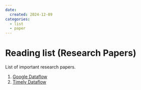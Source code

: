 ```yaml
---
date:
  created: 2024-12-09
categories:
  - list
  - paper
---
```


#  Reading list (Research Papers)

List of important research papers.

<!-- more -->

1. [Google Dataflow](https://static.googleusercontent.com/media/research.google.com/en//pubs/archive/43864.pdf)
2. [Timely Dataflow](https://dl.acm.org/doi/abs/10.1145/2517349.2522738)





